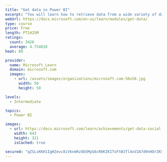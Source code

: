 ```yaml
---
title: "Get data in Power BI"
excerpt: "You will learn how to retrieve data from a wide variety of data sources, including Microsoft Excel, relational databases, and NoSQL data stores. You will also learn how to improve performance while retrieving data."
webUrl: https://docs.microsoft.com/en-us/learn/modules/get-data/
type: course
price: Free
length: PT1H25M
ratings:
  count: 3426
  average: 4.754816
heat: 89

provider:
  name: Microsoft Learn
  domain: microsoft.com
  images:
    - url: /assets/images/organizations/microsoft.com-50x50.jpg
      width: 50
      height: 50

levels:
  - Intermediate

topics:
  - Power BI

images:
  - url: https://docs.microsoft.com/learn/achievements/get-data-social.png
    width: 643
    height: 321
    isCached: true

secured: "qZSLsKKH1IgHZevc8iVknmRzOb5MyG6cR0KIKIToFtWJTl4xV2A7d9nHOrZKSBxWuoSrh2URUmiZM641PcWfVCYt9f2sNz2JS9zEM/BG7PnoQ3pWyj6AVzoVxgDFVEY5CR9+p1tOZniPniVRiqS5PTUG0EWfZpqsYvXtHMpezG5KrH6RwoUobjDNRMDFSAK837XSfD8wG0rF+SpkanjgR/ESfSKNpna6ga7Ax/7tb6Rp1OgxJYhQebIeOCkaqmVhg8XBPBiq0Un0C7gpZqld/2BYfl616ApoSLZHRS4XZkbrC6yOPlWVHHwtZMl0qNVLdIwHyOb8cQEjykg7HlzUG63xHbHRVXLWMG1BAqdns9asamnuok1fviOzcthhmH3TAxSGDl1a6niTA5PKZ/3lO4Hy0mz+aeL7Inq8c30Ok4Q=;WJKEwZp1S2b+vI/rH2SD5A=="
---
```


